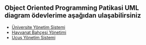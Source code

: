 ## Object Oriented Programming Patikasi UML diagram ödevlerime aşağıdan ulaşabilirsiniz

- <a href="https://github.com/Atakatom/OOP_Patika/blob/master/HW1/hw1.md">Üniversite Yönetim Sistemi
- <a href="https://github.com/Atakatom/OOP_Patika/blob/master/HW2/hw2.md">Hayvanat Bahçesi Yönetimi
- <a href="https://github.com/Atakatom/OOP_Patika/blob/master/HW3/hw3.md">Uçuş Yönetim Sistemi
